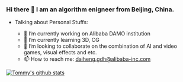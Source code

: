 ### Hi there 👋 I am an algorithm enigneer from Beijing, China.

- Talking about Personal Stuffs:

  - 🔭 I’m currently working on Alibaba DAMO institution
  - 🌱 I’m currently learning 3D, CG
  - 👯 I’m looking to collaborate on the combination of AI and video games, visual effects and etc.
  - 📫 How to reach me: daiheng.gdh@alibaba-inc.com


[![Tommy's github stats](https://github-readme-stats.vercel.app/api?username=tomguluson92&show_icons=true&theme=radical)](https://github.com/anuraghazra/github-readme-stats)
